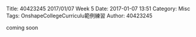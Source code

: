Title: 40423245 2017/01/07 Week 5
Date: 2017-01-07 13:51
Category: Misc
Tags: OnshapeCollegeCurriculu範例練習
Author: 40423245

coming soon







